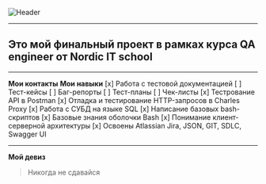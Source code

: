 ![Header](https://github.com/YuliaMandelbrot/YuliaMandelbrot/blob/main/header.png)
____
## Это мой финальный проект в рамках курса QA engineer от Nordic IT school
____
**Мои контакты**
**Мои навыки**
[x] Работа с тестовой документацией
    [ ] Тест-кейсы
    [ ] Баг-репорты
    [ ] Тест-планы
    [ ] Чек-листы
[x] Тестрование API в Postman
[x] Отладка и тестирование HTTP-запросов в Charles Proxy
[x] Работа с СУБД на языке SQL
[x] Написание базовых bash-скриптов
[x] Базовые знания оболочки Bash
[x] Понимание клиент-серверной архитектуры
[x] Освоены Atlassian Jira, JSON, GIT, SDLC, Swagger UI
____
**Мой девиз**
> Никогда не сдавайся 

